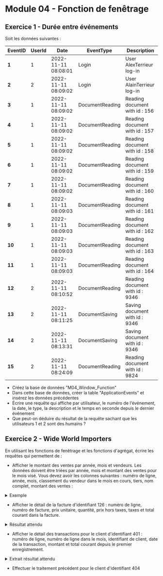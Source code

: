 # Module 04 - Fonction de fenêtrage

## Exercice 1 - Durée entre événements

Soit les données suivantes :

| **EventID** | **UserId** | **Date**            | **EventType**     | **Description**                 |
|-------------|------------|---------------------|-------------------|---------------------------------|
| **1**       | 1          | 2022-11-11 08:08:01 |  Login            | User AlexTerrieur log-in        |
| **2**       | 2          | 2022-11-11 08:09:02 |  Login            | User AlainTerrieur log-in       |
| **3**       | 1          | 2022-11-11 08:09:02 |  DocumentReading  | Reading document with id : 156  |
| **4**       | 1          | 2022-11-11 08:09:02 |  DocumentReading  | Reading document with id : 157  |
| **5**       | 1          | 2022-11-11 08:09:02 |  DocumentReading  | Reading document with id : 158  |
| **6**       | 1          | 2022-11-11 08:09:02 |  DocumentReading  | Reading document with id : 159  |
| **7**       | 1          | 2022-11-11 08:09:02 |  DocumentReading  | Reading document with id : 160  |
| **8**       | 1          | 2022-11-11 08:09:03 |  DocumentReading  | Reading document with id : 161  |
| **9**       | 1          | 2022-11-11 08:09:03 |  DocumentReading  | Reading document with id : 162  |
| **10**      | 1          | 2022-11-11 08:09:03 |  DocumentReading  | Reading document with id : 163  |
| **11**      | 1          | 2022-11-11 08:09:03 |  DocumentReading  | Reading document with id : 164  |
| **12**      | 2          | 2022-11-11 08:10:52 |  DocumentReading  | Reading document with id : 9346 |
| **13**      | 2          | 2022-11-11 08:11:25 |  DocumentSaving   | Saving document with id : 9346  |
| **14**      | 2          | 2022-11-11 08:13:31 |  DocumentSaving   | Saving document with id : 9346  |
| **15**      | 2          | 2022-11-11 08:24:09 |  DocumentReading  | Reading document with id : 9824 |

- Créez la base de données "M04_Window_Function"
- Dans cette base de données, créer la table "ApplicationEvents" et insérez les données précédentes
- Écrire une requête qui affiche par utilisateur, le numéro de l'événement, la date, le type, la description et le temps en seconde depuis le dernier événement
- Que peut-on déduire du résultat de la requête sachant que les utilisateurs 1 et 2 sont des humains ?

## Exercice 2 - Wide World Importers

En utilisant les fonctions de fenêtrage et les fonctions d'agrégat, écrire les requêtes qui permettent de :

- Afficher le montant des ventes par année, mois et vendeurs. Les données doivent être triées par année, mois et montant des ventes pour le mois visé. Vous devez avoir les colonnes suivantes : numéro de ligne, année, mois, classement du vendeur dans le mois en cours, tiers, nom complet, montant des ventes :

<details>
    <summary>Exemple</summary>

| **NumeroDeLigne** | **AnneeVentes** | **MoisVentes** | **Classement** | **Tiers** | **FullName**       | **MontantVentes** |
|-------------------|-----------------|----------------|----------------|-----------|--------------------|-------------------|
| **1**             | 2013            | 1              | 1              | 1         | Hudson Onslow      | $484,782.95       |
| **2**             | 2013            | 1              | 2              | 1         | Kayla Woodcock     | $392,324.20       |
| **3**             | 2013            | 1              | 3              | 1         | Sophia Hinton      | $389,433.50       |
| **4**             | 2013            | 1              | 4              | 1         | Amy Trefl          | $374,377.85       |
| **5**             | 2013            | 1              | 5              | 2         | Jack Potter        | $370,331.75       |
| **6**             | 2013            | 1              | 6              | 2         | Anthony Grosse     | $363,910.20       |
| **7**             | 2013            | 1              | 7              | 2         | Hudson Hollinworth | $363,369.15       |
| **8**             | 2013            | 1              | 8              | 3         | Archer Lamble      | $359,316.65       |
| **9**             | 2013            | 1              | 9              | 3         | Taj Shand          | $340,702.90       |
| **10**            | 2013            | 1              | 10             | 3         | Lily Code          | $331,861.70       |
| **11**            | 2013            | 2              | 1              | 1         | Jack Potter        | $319,803.15       |
| **12**            | 2013            | 2              | 2              | 1         | Hudson Onslow      | $303,760.05       |
| **13**            | 2013            | 2              | 3              | 1         | Sophia Hinton      | $299,130.40       |
| **14**            | 2013            | 2              | 4              | 1         | Amy Trefl          | $298,098.75       |
| **...**            | ...            | ...              | ...              | ...         | ...                | ...       |

</details>

- Afficher le détail de la facture d'identifiant 126 : numéro de ligne, numéro de facture, prix unitaire, quantité, prix hors taxes, taxes et total courant dans la facture.

<details>
    <summary>Résultat attendu</summary>

| **NumeroLigne** | **InvoiceID** | **UnitPrice** | **Quantity** | **PrixHT** | **Taxes** | **TotalTTCCourant** |
|-----------------|---------------|---------------|--------------|------------|-----------|---------------------|
| **1**           | 126           | 105.00        | 90           | $9,450.00  | $1,417.50 | $10,867.50          |
| **2**           | 126           | 3.70          | 108          | $399.60    | $59.94    | $11,327.04          |
| **3**           | 126           | 13.00         | 10           | $130.00    | $19.50    | $11,476.54          |
| **4**           | 126           | 32.00         | 7            | $224.00    | $33.60    | $11,734.14          |
| **5**           | 126           | 25.00         | 5            | $125.00    | $18.75    | $11,877.89          |

</details>

- Afficher le détail des transactions pour le client d'identifiant 401 : numéro de ligne, numéro de ligne dans le mois, identifiant de client, date de la transaction, montant et total courant depuis le premier enregistrement.

<details>
    <summary>Extrait résultat attendu</summary>

| **NumeroLigne** | **NumeroLigneDansLeMois** | **CustomerID** | **TransactionDate** | **MontantTransaction** | **TotalCourant** |
|-----------------|---------------------------|----------------|---------------------|------------------------|------------------|
| **1**           | 1                         | 401            | 2013-01-01          | $694.03                | $694.03          |
| **2**           | 2                         | 401            | 2013-01-01          | $14.95                 | $708.98          |
| **3**           | 3                         | 401            | 2013-01-01          | $263.35                | $972.33          |
| **…**           | …                         | …              | …                   | …                      | …                |
| **580**         | 580                       | 401            | 2013-01-31          | $1,346.65              | $54,469.12       |
| **581**         | 581                       | 401            | 2013-01-31          | $3,366.05              | $57,835.17       |
| **582**         | 582                       | 401            | 2013-01-31          | $1,813.55              | $59,648.72       |
| **583**         | 1                         | 401            | 2013-02-01          | ($59,648.72)           | $0.00            |
| **584**         | 2                         | 401            | 2013-02-01          | $395.60                | $395.60          |
| **585**         | 3                         | 401            | 2013-02-01          | $793.85                | $1,189.45        |
| **…**           | …                         | …              | …                   | …                      | …                |
| **947**         | 365                       | 401            | 2013-02-28          | $3,049.80              | $41,219.11       |
| **948**         | 366                       | 401            | 2013-02-28          | $1,782.73              | $43,001.84       |
| **949**         | 367                       | 401            | 2013-02-28          | $523.25                | $43,525.09       |
| **…**           | …                         | …              | …                   | …                      | …                |

</details>

- Effectuer le traitement précédent pour le client d'identifiant 404
